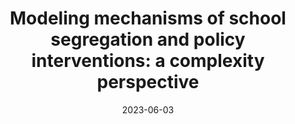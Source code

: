 ---
title: "Modeling mechanisms of school segregation and policy interventions: a complexity perspective"
collection: talks
type: "Talk"
permalink: /talks/202306-iccs
venue: "International Conference on Computational Science 2023"
date: 2023-06-03
location: "Prague, Czech Republic"
---